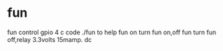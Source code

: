 # fun
fun control gpio 4 c code
./fun to help fun on turn fun on,off fun turn fun off,relay 3.3volts 15mamp. dc
